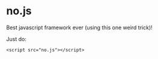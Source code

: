 # no.js
Best javascript framework ever (using this one weird trick)!

Just do:

```
<script src="no.js"></script>
```
